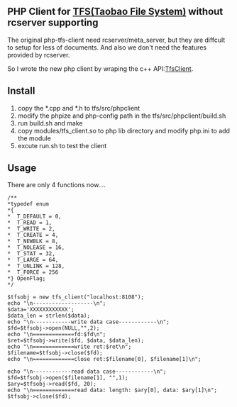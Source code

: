 PHP Client for [TFS(Taobao File System)](http://code.taobao.org/p/tfs/src/) without rcserver supporting
-----------------

The original php-tfs-client need rcserver/meta_server, but they are diffcult to
setup for less of documents. And also we don't need the features provided by
rcserver.

So I wrote the new php client by wraping the c++ API:[TfsClient](http://code.taobao.org/p/tfs/wiki/cclient/).

Install
-----------------
1. copy the *.cpp and *.h to tfs/src/phpclient
2. modify the phpize and php-config path in the tfs/src/phpclient/build.sh
3. run build.sh and make
4. copy modules/tfs_client.so to php lib directory and modify php.ini to add
   the module
5. excute run.sh to test the client

Usage
----------------
There are only 4 functions now....
    
    /**
    *typedef enum
    *{
    *  T_DEFAULT = 0,
    *  T_READ = 1,
    *  T_WRITE = 2,
    *  T_CREATE = 4,
    *  T_NEWBLK = 8,
    *  T_NOLEASE = 16,
    *  T_STAT = 32,
    *  T_LARGE = 64,
    *  T_UNLINK = 128,
    *  T_FORCE = 256
    *} OpenFlag;
    */

    $tfsobj = new tfs_client("localhost:8108");
    echo "\n-------------------\n";
    $data='XXXXXXXXXXXX';
    $data_len = strlen($data);
    echo "\n------------write data case------------\n";
    $fd=$tfsobj->open(NULL,"",2);
    echo "\n=============fd:$fd\n";
    $ret=$tfsobj->write($fd, $data, $data_len);
    echo "\n=============write ret:$ret\n";
    $filename=$tfsobj->close($fd);
    echo "\n=============close ret:$filename[0], $filename[1]\n";
    
    echo "\n------------read data case------------\n";
    $fd=$tfsobj->open($filename[1], "",1);
    $ary=$tfsobj->read($fd, 20);
    echo "\n=============read data: length: $ary[0], data: $ary[1]\n";
    $tfsobj->close($fd);
    
